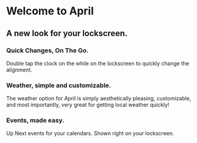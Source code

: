 # Welcome to April
## A new look for your lockscreen.

### Quick Changes, On The Go.
Double tap the clock on the while on the lockscreen to quickly change the alignment.

### Weather, simple and customizable.
The weather option for April is simply aesthetically pleasing, customizable, and most importantly, very great for getting local weather quickly!

### Events, made easy.
Up Next events for your calendars. Shown right on your lockscreen.
